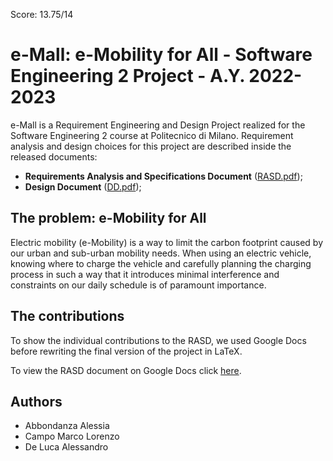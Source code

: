Score: 13.75/14

# e-Mall: e-Mobility for All - Software Engineering 2 Project - A.Y. 2022-2023

e-Mall is a Requirement Engineering and Design Project realized for the Software Engineering 2 course at Politecnico di Milano.
Requirement analysis and design choices for this project are described inside the released documents:
- __Requirements Analysis and Specifications Document__ ([RASD.pdf](DeliveryFolder/RASD.pdf));
- __Design Document__ ([DD.pdf](DeliveryFolder/DD.pdf));


## The problem: e-Mobility for All
Electric mobility (e-Mobility) is a way to limit the carbon footprint caused by our urban and sub-urban mobility needs. When using an electric vehicle, knowing where to charge the vehicle and carefully planning the charging process in such a way that it introduces minimal interference and constraints on our daily schedule is of paramount importance.

## The contributions
To show the individual contributions to the RASD, we used Google Docs before rewriting the final version of the project in LaTeX. 

To view the RASD document on Google Docs click [here](https://docs.google.com/document/d/1_9B7hhzklb8xjAu90bGebEbj85pfwbT7uRlxMwanXM0/edit?usp=sharing).

## Authors
* Abbondanza Alessia
* Campo Marco Lorenzo
* De Luca Alessandro

